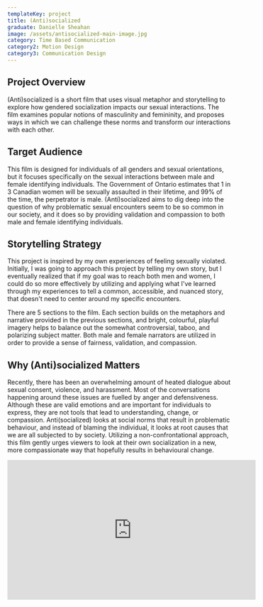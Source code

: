 ```yaml
---
templateKey: project
title: (Anti)socialized
graduate: Danielle Sheahan
image: /assets/antisocialized-main-image.jpg
category: Time Based Communication
category2: Motion Design
category3: Communication Design
---
```

## Project Overview

(Anti)socialized is a short film that uses visual metaphor and storytelling to explore how gendered socialization impacts our sexual interactions. The film examines popular notions of masculinity and femininity, and proposes ways in which we can challenge these norms and transform our interactions with each other.

## Target Audience

This film is designed for individuals of all genders and sexual orientations, but it focuses specifically on the sexual interactions between male and female identifying individuals. The Government of Ontario estimates that 1 in 3 Canadian women will be sexually assaulted in their lifetime, and 99% of the time, the perpetrator is male. (Anti)socialized aims to dig deep into the question of why problematic sexual encounters seem to be so common in our society, and it does so by providing validation and compassion to both male and female identifying individuals.

## Storytelling Strategy

This project is inspired by my own experiences of feeling sexually violated. Initially, I was going to approach this project by telling my own story, but I eventually realized that if my goal was to reach both men and women, I could do so more effectively by utilizing and applying what I've learned through my experiences to tell a common, accessible, and nuanced story, that doesn't need to center around my specific encounters.

There are 5 sections to the film. Each section builds on the metaphors and narrative provided in the previous sections, and bright, colourful, playful imagery helps to balance out the somewhat controversial, taboo, and polarizing subject matter. Both male and female narrators are utilized in order to provide a sense of fairness, validation, and compassion.

## Why (Anti)socialized Matters

Recently, there has been an overwhelming amount of heated dialogue about sexual consent, violence, and harassment. Most of the conversations happening around these issues are fuelled by anger and defensiveness. Although these are valid emotions and are important for individuals to express, they are not tools that lead to understanding, change, or compassion. Anti(socialized) looks at social norms that result in problematic behaviour, and instead of blaming the individual, it looks at root causes that we are all subjected to by society. Utilizing a non-confrontational approach, this film gently urges viewers to look at their own socialization in a new, more compassionate way that hopefully results in behavioural change.

<iframe width="560" height="315" src=https://www.youtube.com/embed/https://youtu.be/gDniM-vaDWc?rel=0&amp;showinfo=0 frameborder="0" allow="autoplay; encrypted-media" allowfullscreen></iframe>
